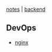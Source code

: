 [notes](../index.md) | [backend](../backend.md)

## DevOps

- [nginx](nginx.md)


<!-- - []() -->


<!-- ---

See also -->
